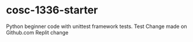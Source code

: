 # cosc-1336-starter
Python beginner code with unittest framework tests.
Test Change made on Github.com
Replit change
